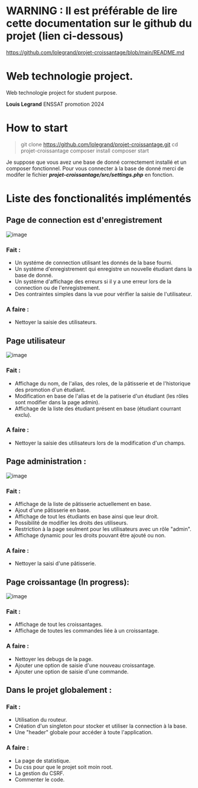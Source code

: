 # WARNING : Il est préférable de lire cette documentation sur le github du projet (lien ci-dessous)

https://github.com/lolegrand/projet-croissantage/blob/main/README.md

# Web technologie project.

Web technologie project for student purpose.

**Louis Legrand** ENSSAT promotion 2024

# How to start

> git clone https://github.com/lolegrand/projet-croissantage.git
> cd projet-croissantage
> composer install
> composer start

Je suppose que vous avez une base de donné correctement installé et un composer fonctionnel.
Pour vous connecter à la base de donné merci de modifer le fichier ***projet-croissantage/src/settings.php***
en fonction.

# Liste des fonctionalités implémentés

## Page de connection est d'enregistrement

![image](https://user-images.githubusercontent.com/61364945/162048557-3f036d23-9ac2-474d-b80a-03d871e3e498.png)

### Fait :
 - Un systéme de connection utilisant les donnés de la base fourni.
 - Un systéme d'enregistrement qui enregistre un nouvelle étudiant dans la base de donné.
 - Un systéme d'affichage des erreurs si il y a une erreur lors de la connection ou de l'enregistrement.
 - Des contraintes simples dans la vue pour vérifier la saisie de l'utilisateur.

### A faire :
 - Nettoyer la saisie des utilisateurs.

## Page utilisateur

![image](https://user-images.githubusercontent.com/61364945/162048864-4f7cccff-967b-4f44-9e8a-f3f6119b4253.png)


### Fait :
  - Affichage du nom, de l'alias, des roles, de la pâtisserie et de l'historique des promotion d'un étudiant.
  - Modification en base de l'alias et de la patiserie d'un étudiant (les rôles sont modifier dans la page admin).
  - Affichage de la liste des étudiant présent en base (étudiant courrant exclu).

### A faire :
  - Nettoyer la saisie des utilisateurs lors de la modification d'un champs.

## Page administration :

![image](https://user-images.githubusercontent.com/61364945/162051515-fa421ac7-ba21-4722-b786-36e0fd9ddce5.png)

### Fait :
  - Affichage de la liste de pâtisserie actuellement en base.
  - Ajout d'une pâtisserie en base.
  - Affichage de tout les étudiants en base ainsi que leur droit.
  - Possibilité de modifier les droits des utiliseurs.
  - Restriction à la page seulment pour les utilisateurs avec un rôle "admin".
  - Affichage dynamic pour les droits pouvant être ajouté ou non.

### A faire :
  - Nettoyer la saisi d'une pâtisserie.

## Page croissantage (In progress):

![image](https://user-images.githubusercontent.com/61364945/162050349-2a8371d7-8c5c-40a6-a63b-9b46a6aab785.png)

### Fait :
 - Affichage de tout les croissantages.
 - Affichage de toutes les commandes liée à un croissantage.

### A faire :
 - Nettoyer les debugs de la page.
 - Ajouter une option de saisie d'une nouveau croissantage.
 - Ajouter une option de saisie d'une commande.

## Dans le projet globalement :

### Fait :
  - Utilisation du routeur.
  - Création d'un singleton pour stocker et utiliser la connection à la base.
  - Une "header" globale pour accéder à toute l'application.

### A faire :
  - La page de statistique.
  - Du css pour que le projet soit moin root.
  - La gestion du CSRF.
  - Commenter le code.
